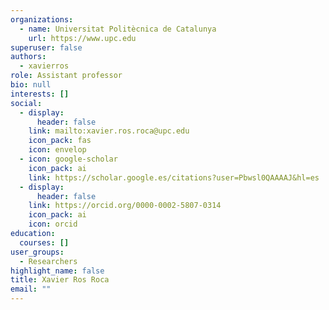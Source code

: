 ```yaml
---
organizations:
  - name: Universitat Politècnica de Catalunya
    url: https://www.upc.edu
superuser: false
authors:
  - xavierros
role: Assistant professor
bio: null
interests: []
social:
  - display:
      header: false
    link: mailto:xavier.ros.roca@upc.edu
    icon_pack: fas
    icon: envelop
  - icon: google-scholar
    icon_pack: ai
    link: https://scholar.google.es/citations?user=Pbwsl0QAAAAJ&hl=es
  - display:
      header: false
    link: https://orcid.org/0000-0002-5807-0314
    icon_pack: ai
    icon: orcid
education:
  courses: []
user_groups:
  - Researchers
highlight_name: false
title: Xavier Ros Roca
email: ""
---
```

